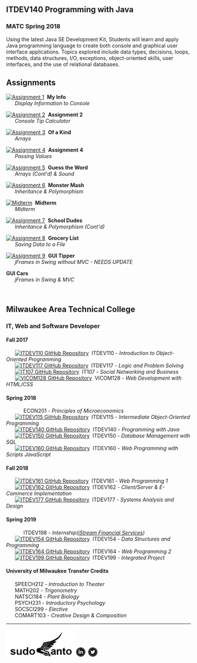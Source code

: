 ITDEV140 Programming with Java
------
### MATC Spring 2018

Using the latest Java SE Development Kit, Students will learn and apply Java programming language to create both console and graphical user interface applications.  Topics explored include data types, decisions, loops, methods, data structures, I/O, exceptions, object-oriented skills, user interfaces, and the use of relational databases.

Assignments
------

[<img src="https://github.com/favicon.ico" alt="Assignment 1" width="18" height="18">](https://github.com/sudoSanto/ITDEV140-Programming-with-Java/tree/master/MyInfo/src/myinfo "Assignment 1")&nbsp;
**My Info**\
&nbsp;&nbsp;&nbsp;&nbsp;&nbsp;&nbsp;*Display Information to Console*

[<img src="https://github.com/favicon.ico" alt="Assignment 2" width="18" height="18">](https://github.com/sudoSanto/ITDEV140-Programming-with-Java/tree/master/dalsanto_Assignment2/src/dalsanto_assignment2 "Assignment 2")&nbsp;
**Assignment 2**\
&nbsp;&nbsp;&nbsp;&nbsp;&nbsp;&nbsp;*Console Tip Calculator*

[<img src="https://github.com/favicon.ico" alt="Assignment 3" width="18" height="18">](https://github.com/sudoSanto/ITDEV140-Programming-with-Java/tree/master/dalsanto_OfAKind/src/dalsanto_ofakind "Assignment 3")&nbsp;
**Of a Kind**\
&nbsp;&nbsp;&nbsp;&nbsp;&nbsp;&nbsp;*Arrays*

[<img src="https://github.com/favicon.ico" alt="Assignment 4" width="18" height="18">](https://github.com/sudoSanto/ITDEV140-Programming-with-Java/tree/master/dalsanto_Assignment4/src/dalsanto_assignment4 "Assignment 4")&nbsp;
**Assignment 4**\
&nbsp;&nbsp;&nbsp;&nbsp;&nbsp;&nbsp;*Passing Values*

[<img src="https://github.com/favicon.ico" alt="Assignment 5" width="18" height="18">](https://github.com/sudoSanto/ITDEV140-Programming-with-Java/tree/master/dalsanto_GuessTheWord/src/dalsanto_guesstheword "Assignment 5")&nbsp;
**Guess the Word**\
&nbsp;&nbsp;&nbsp;&nbsp;&nbsp;&nbsp;*Arrays (Cont'd) & Sound*

[<img src="https://github.com/favicon.ico" alt="Assignment 6" width="18" height="18">](https://github.com/sudoSanto/ITDEV140-Programming-with-Java/tree/master/dalsanto_MonsterMash/src/dalsanto_monstermash "Assignment 6")&nbsp;
**Monster Mash**\
&nbsp;&nbsp;&nbsp;&nbsp;&nbsp;&nbsp;*Inheritance & Polymorphism*

[<img src="https://github.com/favicon.ico" alt="Midterm" width="18" height="18">](https://github.com/sudoSanto/ITDEV140-Programming-with-Java/tree/master/dalsanto_Midterm/src/dalsanto_midterm "Midterm")&nbsp;
**Midterm**\
&nbsp;&nbsp;&nbsp;&nbsp;&nbsp;&nbsp;*Midterm*

[<img src="https://github.com/favicon.ico" alt="Assignment 7" width="18" height="18">](https://github.com/sudoSanto/ITDEV140-Programming-with-Java/tree/master/dalsanto_SchoolDudes/src/dalsanto_schooldudes "Assignment 7")&nbsp;
**School Dudes**\
&nbsp;&nbsp;&nbsp;&nbsp;&nbsp;&nbsp;*Inheritance & Polymorphism (Cont'd)*

[<img src="https://github.com/favicon.ico" alt="Assignment 8" width="18" height="18">](https://github.com/sudoSanto/ITDEV140-Programming-with-Java/tree/master/dalsanto_GroceryList/src/dalsanto_grocerylist "Assignment 8")&nbsp;
**Grocery List**\
&nbsp;&nbsp;&nbsp;&nbsp;&nbsp;&nbsp;*Saving Data to a File*

[<img src="https://github.com/favicon.ico" alt="Assignment 9" width="18" height="18">](https://github.com/sudoSanto/ITDEV140-Programming-with-Java/tree/master/dalsanto_GUITipper/build/classes/dalsanto_guitipper "Assignment 9")&nbsp;
**GUI Tipper**\
&nbsp;&nbsp;&nbsp;&nbsp;&nbsp;&nbsp;*jFrames in Swing without MVC - NEEDS UPDATE*

**GUI Cars**\
&nbsp;&nbsp;&nbsp;&nbsp;&nbsp;&nbsp;*jFrames in Swing & MVC*

<br/>

Milwaukee Area Technical College
------
### IT, Web and Software Developer
#### Fall 2017
&nbsp;&nbsp;&nbsp;&nbsp;&nbsp;&nbsp;[<img src="https://github.com/favicon.ico" alt="ITDEV110 GitHub Repository" width="18" height="18">](https://github.com/sudoSanto/ITDEV110-Intro-to-Object-Oriented-Programming "ITDEV110 GitHub Repository")&nbsp;
ITDEV110 - *Introduction to Object-Oriented Programming*\
&nbsp;&nbsp;&nbsp;&nbsp;&nbsp;&nbsp;[<img src="https://github.com/favicon.ico" alt="ITDEV117 GitHub Repository" width="18" height="18">](https://github.com/sudoSanto/ITDEV117-Logic-and-Problem-Solving "ITDEV117 GitHub Repository")&nbsp;
ITDEV117 - *Logic and Problem Solving*\
&nbsp;&nbsp;&nbsp;&nbsp;&nbsp;&nbsp;[<img src="https://github.com/favicon.ico" alt="IT107 GitHub Repository" width="18" height="18">](https://github.com/sudoSanto/IT107-Social-Networking-and-Business "IT107 GitHub Repository")&nbsp;
IT107 - *Social Networking and Business*\
&nbsp;&nbsp;&nbsp;&nbsp;&nbsp;&nbsp;[<img src="https://github.com/favicon.ico" alt="VICOM128 GitHub Repository" width="18" height="18">](https://github.com/sudoSanto/VICOM128-Web-Development-with-HTML-CSS "VICOM128 GitHub Repository")&nbsp;
VICOM128 - *Web Development with HTML/CSS*

#### Spring 2018
&nbsp;&nbsp;&nbsp;&nbsp;&nbsp;&nbsp;&nbsp;&nbsp;&nbsp;&nbsp;&nbsp;&nbsp;ECON201 - *Principles of Microeconomics*\
&nbsp;&nbsp;&nbsp;&nbsp;&nbsp;&nbsp;[<img src="https://github.com/favicon.ico" alt="ITDEV115 GitHub Repository" width="18" height="18">](https://github.com/sudoSanto/ITDEV115-Intermediate-Object-Oriented-Programming "ITDEV115 GitHub Repository")&nbsp;
ITDEV115 - *Intermediate Object-Oriented Programming*\
&nbsp;&nbsp;&nbsp;&nbsp;&nbsp;&nbsp;[<img src="https://github.com/favicon.ico" alt="ITDEV140 GitHub Repository" width="18" height="18">](https://github.com/sudoSanto/ITDEV140-Programming-with-Java "ITDEV140 GitHub Repository")&nbsp;
ITDEV140 - *Programming with Java*\
&nbsp;&nbsp;&nbsp;&nbsp;&nbsp;&nbsp;[<img src="https://github.com/favicon.ico" alt="ITDEV150 GitHub Repository" width="18" height="18">](https://github.com/sudoSanto/ITDEV150-Database-Management-with-SQL "ITDEV150 GitHub Repository")&nbsp;
ITDEV150 - *Database Management with SQL*\
&nbsp;&nbsp;&nbsp;&nbsp;&nbsp;&nbsp;[<img src="https://github.com/favicon.ico" alt="ITDEV160 GitHub Repository" width="18" height="18">](https://github.com/sudoSanto/ITDEV160-Web-Programming-With-Scripts-JavaScript "ITDEV160 GitHub Repository")&nbsp;
ITDEV160 - *Web Programming with Scripts JavaScript*

#### Fall 2018
&nbsp;&nbsp;&nbsp;&nbsp;&nbsp;&nbsp;[<img src="https://github.com/favicon.ico" alt="ITDEV161 GitHub Repository" width="18" height="18">](https://github.com/sudoSanto/ITDEV161-Web-Programming-1 "ITDEV161 GitHub Repository")&nbsp;
ITDEV161 - *Web Programming 1*\
&nbsp;&nbsp;&nbsp;&nbsp;&nbsp;&nbsp;[<img src="https://github.com/favicon.ico" alt="ITDEV162 GitHub Repository" width="18" height="18">](https://github.com/sudoSanto/ITDEV162-Client-Server-and-E-Commerce-Implementation "ITDEV162 GitHub Repository")&nbsp;
ITDEV162 - *Client/Server & E-Commerce Implementation*\
&nbsp;&nbsp;&nbsp;&nbsp;&nbsp;&nbsp;[<img src="https://github.com/favicon.ico" alt="ITDEV177 GitHub Repository" width="18" height="18">](https://github.com/sudoSanto/ITDEV177-Systems-Analysis-and-Design "ITDEV177 GitHub Repository")&nbsp;
ITDEV177 - *Systems Analysis and Design*

#### Spring 2019
&nbsp;&nbsp;&nbsp;&nbsp;&nbsp;&nbsp;&nbsp;&nbsp;&nbsp;&nbsp;&nbsp;&nbsp;ITDEV198 - *Internship([iStream Financial Services](https://www.istreamfs.com/ "iStream Financial Services"))*\
&nbsp;&nbsp;&nbsp;&nbsp;&nbsp;&nbsp;[<img src="https://github.com/favicon.ico" alt="ITDEV154 GitHub Repository" width="18" height="18">](https://github.com/sudoSanto/ITDEV154-Data-Structures-and-Programming "ITDEV154 GitHub Repository")&nbsp;
ITDEV154 - *Data Structures and Programming*\
&nbsp;&nbsp;&nbsp;&nbsp;&nbsp;&nbsp;[<img src="https://github.com/favicon.ico" alt="ITDEV164 GitHub Repository" width="18" height="18">](https://github.com/sudoSanto/ITDEV164-Web-Programming-2 "ITDEV164 GitHub Repository")&nbsp;
ITDEV164 - *Web Programming 2*\
&nbsp;&nbsp;&nbsp;&nbsp;&nbsp;&nbsp;[<img src="https://github.com/favicon.ico" alt="ITDEV199 GitHub Repository" width="18" height="18">](https://github.com/sudoSanto/ITDEV199-Integrated-Project "ITDEV199 GitHub Repository")&nbsp;
ITDEV199 - *Integrated Project*

#### University of Milwaukee Transfer Credits
&nbsp;&nbsp;&nbsp;&nbsp;&nbsp;&nbsp;SPEECH212 - *Introduction to Theater*\
&nbsp;&nbsp;&nbsp;&nbsp;&nbsp;&nbsp;MATH202 - *Trigonometry*\
&nbsp;&nbsp;&nbsp;&nbsp;&nbsp;&nbsp;NATSCI184 - *Plant Biology*\
&nbsp;&nbsp;&nbsp;&nbsp;&nbsp;&nbsp;PSYCH231 - *Introductory Psychology*\
&nbsp;&nbsp;&nbsp;&nbsp;&nbsp;&nbsp;SOCSCI299 - *Elective*\
&nbsp;&nbsp;&nbsp;&nbsp;&nbsp;&nbsp;COMART103 - *Creative Design & Composition*

---
[<img src="https://github.com/sudoSanto/sudoSantoMedia/blob/master/sudoSantoLogoFull.png" alt="Portfolio" height="75">](https://sudosanto.github.io/ "Portfolio")
[<img src="https://github.com/sudoSanto/sudoSantoMedia/blob/master/linkedInIconL.png" alt="LinkedIn" width="25" height="25">](https://www.linkedin.com/in/matthew-j-dalsanto/ "LinkedIn")&nbsp;
[<img src="https://github.com/sudoSanto/sudoSantoMedia/blob/master/twitterIconL.png" alt="@sudoSanto" width="25" height="25">](https://twitter.com/sudoSanto "@sudoSanto")&nbsp;
